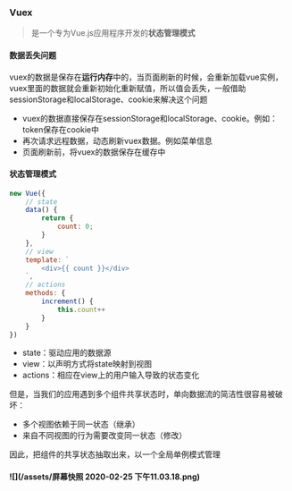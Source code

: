 ### Vuex

> 是一个专为Vue.js应用程序开发的**状态管理模式**

#### 数据丢失问题

vuex的数据是保存在**运行内存**中的，当页面刷新的时候，会重新加载vue实例，vuex里面的数据就会重新初始化重新赋值，所以值会丢失，一般借助sessionStorage和localStorage、cookie来解决这个问题

* vuex的数据直接保存在sessionStorage和localStorage、cookie。例如：token保存在cookie中
* 再次请求远程数据，动态刷新vuex数据。例如菜单信息
* 页面刷新前，将vuex的数据保存在缓存中

#### 状态管理模式

```js
new Vue({
    // state
    data() {
        return {
            count: 0;
        }
    },
    // view
    template: `
        <div>{{ count }}</div>
    `,
    // actions
    methods: {
        increment() {
            this.count++
        }
    }
})
```

* state：驱动应用的数据源
* view：以声明方式将state映射到视图
* actions：相应在view上的用户输入导致的状态变化

但是，当我们的应用遇到多个组件共享状态时，单向数据流的简洁性很容易被破坏：

* 多个视图依赖于同一状态（继承）
* 来自不同视图的行为需要改变同一状态（修改）

因此，把组件的共享状态抽取出来，以一个全局单例模式管理

#### ![](/assets/屏幕快照 2020-02-25 下午11.03.18.png)



